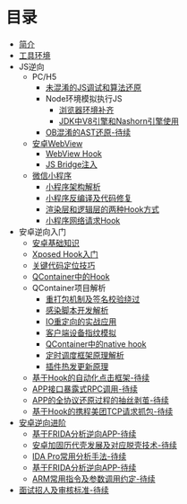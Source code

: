 # 目录

* [简介](README.md)
* [工具环境](/base/tools-and-environment.md)
* JS逆向
    * PC/H5
        * [未混淆的JS调试和算法还原](/js/js-reverse-entry.md)
        * Node环境模拟执行JS
            * [浏览器环境补齐](/js/browser-env-fix.md)
            * [JDK中V8引擎和Nashorn引擎使用](/js/jvm-js-execute-engine.md)
        * [OB混淆的AST还原-待续]()
    * [安卓WebView]()
        * [WebView Hook](/android/crack-webview.md)
        * [JS Bridge注入](/android/webview-js-hook.md)
    * [微信小程序]()
        * [小程序架构解析](/wechat/appbrand-framework-introduce.md)
        * [小程序反编译及代码修复](/wechat/appbrand-compile.md)
        * [渲染层和逻辑层的两种Hook方式](/wechat/appbrand-logic-webview-hook.md)
        * [小程序网络请求Hook](/wechat/appbrand-request-hook.md)
* 安卓逆向入门
    * [安卓基础知识](/android/android-base-knowledge.md)
    * [Xposed Hook入门](/android/xposed-hook-simple.md)
    * [关键代码定位技巧](/android/keycode-locate-tips.md)
    * [QContainer中的Hook](/android/QContainer-hook.md)
    * QContainer项目解析
        * [重打包机制及签名校验绕过](/qcontainer/qcontainer-patch.md)
        * [感染脚本开发解析](/qcontainer/container-builder.md)
        * [IO重定向的实战应用](/qcontainer/qcontainer-io-relocate.md)
        * [客户端设备指纹模拟](/qcontainer/device-fingerprint.md)
        * [QContainer中的native hook](/qcontainer/qcontainer-native-hook.md)
        * [定时调度框架原理解析](/qcontainer/qconatiner-scheduler.md)
        * [插件热发更新原理](/qcontainer/qcontainer-hotplugin.md)
    * [基于Hook的自动化点击框架-待续]()
    * [APP接口暴露式RPC调用-待续]()
    * [APP的全协议还原过程的抽丝剥茧-待续]()
    * [基于Hook的携程美团TCP请求抓包-待续]()
* [安卓逆向进阶]()
    * [基于FRIDA分析逆向APP-待续]()
    * [安卓加固历代壳发展及对应脱壳技术-待续]()
    * [IDA Pro常用分析手法-待续]()
    * [基于FRIDA分析逆向APP-待续]()
    * [ARM常用指令及参数调用约定-待续]()
* [面试招人及审核标准-待续]()

